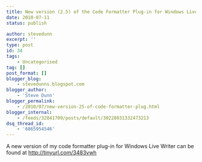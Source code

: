```yaml
---
title: New version (2.5) of the Code Formatter Plug-in for Windows Live Writer
date: 2010-07-11
status: publish

author: stevedunn
excerpt: ''
type: post
id: 34
tags:
    - Uncategorised
tag: []
post_format: []
blogger_blog:
    - stevedunns.blogspot.com
blogger_author:
    - 'Steve Dunn'
blogger_permalink:
    - /2010/07/new-version-25-of-code-formatter-plug.html
blogger_internal:
    - /feeds/32841709/posts/default/30228031332473213
dsq_thread_id:
    - '6865954546'
---
```

A new version of my code formatter plug-in for Windows Live Writer can be found at <http://tinyurl.com/3483vwh>